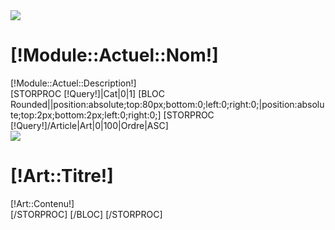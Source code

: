 <div class="Aide">
	<div class="BlocIcone">
		<img src="/Skins/AdminV2/Img/Modules/[!Module::Actuel::Nom!]/Gros.png">
		<h1>[!Module::Actuel::Nom!]</h1>
		<div>[!Module::Actuel::Description!]</div>
	</div>
	[STORPROC [!Query!]|Cat|0|1]
	[BLOC Rounded||position:absolute;top:80px;bottom:0;left:0;right:0;|position:absolute;top:2px;bottom:2px;left:0;right:0;]
		[STORPROC [!Query!]/Article|Art|0|100|Ordre|ASC]
			<div class="AideArticle">
				<img src="/Skins/[!Systeme::User::Skin!]/Img/Aide/Petit[!Pos!].jpg">
				<h1>[!Art::Titre!]</h1>
				<div >[!Art::Contenu!]</div>
			</div>
		[/STORPROC]
	[/BLOC]
	[/STORPROC]
</div>
